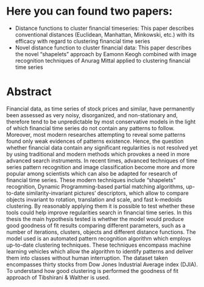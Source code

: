 # Here you can found two papers: 
- Distance functions to cluster financial timeseries: This paper describes conventional distances (Euclidean, Manhattan, Minkowski, etc.) with its efficacy with regard to clustering financial time series 
- Novel distance function to cluster financial data: This paper describes the novel “shapelets” approach by Eamonn Keogh combined with image recognition techniques of Anurag Mittal applied to clustering financial time series


# Abstract
Financial data, as time series of stock prices and similar, have permanently been assessed as very noisy, disorganized, and non-stationary and, therefore tend to be unpredictable by most conservative models in the light of which financial time series do not contain any patterns to follow. Moreover, most modern researches attempting to reveal some patterns found only weak evidences of patterns existence. Hence, the question whether financial data contain any significant regularities is not resolved yet by using traditional and modern methods which provokes a need in more advanced search instruments. In recent times, advanced techniques of time series pattern recognition and image classification become more and more popular among scientists which can also be adapted for research of financial time series. These modern techniques include “shapelets” recognition, Dynamic Programming-based partial matching algorithms, up-to-date similarity-invariant pictures’ descriptors, which allow to compare objects invariant to rotation, translation and scale, and fast k-medoids clustering. By reasonably applying them it is possible to test whether these tools could help improve regularities search in financial time series.
In this thesis the main hypothesis tested is whether the model would produce good goodness of fit results comparing different parameters, such as a number of iterations, clusters, objects and different distance functions. The model used is an automated pattern recognition algorithm which employs up-to-date clustering techniques. These techniques encompass machine learning vehicles which allow the algorithm to identify patterns and deliver them into classes without human interruption. The dataset taken encompasses thirty stocks from Dow Jones Industrial Average index (DJIA). To understand how good clustering is performed the goodness of fit approach of Tibshirani & Walther is used.
